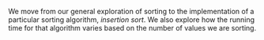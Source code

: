 We move from our general exploration of sorting to the implementation of
a particular sorting algorithm, <em>insertion sort</em>.  We also explore 
how the running time for that algorithm varies based on the number of
values we are sorting.

